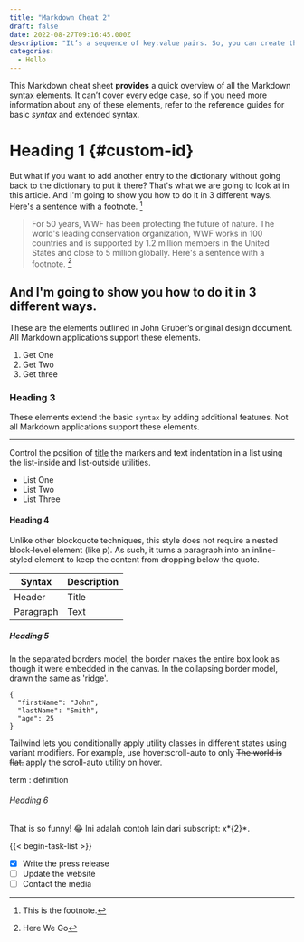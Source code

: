 ```yaml
---
title: "Markdown Cheat 2"
draft: false
date: 2022-08-27T09:16:45.000Z
description: "It’s a sequence of key:value pairs. So, you can create them like this:"
categories:
  - Hello
---
```


This Markdown cheat sheet **provides** a quick overview of all the Markdown syntax elements. It can’t cover every edge case, so if you need more information about any of these elements, refer to the reference guides for basic _syntax_ and extended syntax.

# Heading 1 {#custom-id}

But what if you want to add another entry to the dictionary without going back to the dictionary to put it there? That's what we are going to look at in this article. And I'm going to show you how to do it in 3 different ways. Here's a sentence with a footnote. [^1]

[^1]: This is the footnote.

> For 50 years, WWF has been protecting the future of nature. The world's leading conservation organization, WWF works in 100 countries and is supported by 1.2 million members in the United States and close to 5 million globally. Here's a sentence with a footnote. [^2]

[^2]: Here We Go

## And I'm going to show you how to do it in 3 different ways.

These are the elements outlined in John Gruber’s original design document. All Markdown applications support these elements.

1. Get One
2. Get Two
3. Get three

### Heading 3

These elements extend the basic `syntax` by adding additional features. Not all Markdown applications support these elements.

---

Control the position of [title](https://www.example.com) the markers and text indentation in a list using the list-inside and list-outside utilities.

- List One
- List Two
- List Three

#### Heading 4

Unlike other blockquote techniques, this style does not require a nested block-level element (like p). As such, it turns a paragraph into an inline-styled element to keep the content from dropping below the quote.

| Syntax    | Description |
| --------- | ----------- |
| Header    | Title       |
| Paragraph | Text        |

##### Heading 5

In the separated borders model, the border makes the entire box look as though it were embedded in the canvas. In the collapsing border model, drawn the same as 'ridge'.

```
{
  "firstName": "John",
  "lastName": "Smith",
  "age": 25
}
```

Tailwind lets you conditionally apply utility classes in different states using variant modifiers. For example, use hover:scroll-auto to only ~~The world is flat.~~
apply the scroll-auto utility on hover.

term
: definition

###### Heading 6

That is so funny! :joy:
Ini adalah contoh lain dari subscript: x*{2}*.

{{< begin-task-list >}}

- [x] Write the press release
- [ ] Update the website
- [ ] Contact the media
